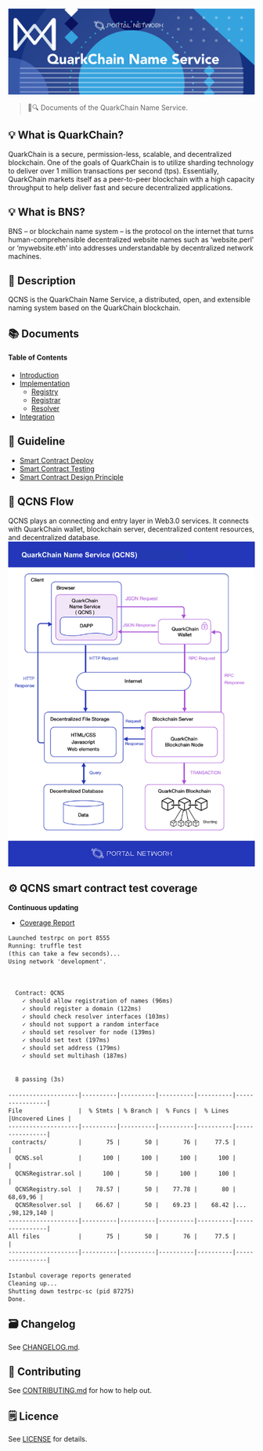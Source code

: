 ![QuarkChain Name Service](./assets/title.jpg)

> 📖🔍 Documents of the QuarkChain Name Service.

## 💡 What is QuarkChain?
QuarkChain is a secure, permission-less, scalable, and decentralized blockchain. One of the goals of QuarkChain is to utilize sharding technology to deliver over 1 million transactions per second (tps). Essentially, QuarkChain markets itself as a peer-to-peer blockchain with a high capacity throughput to help deliver fast and secure decentralized applications.

## 💡 What is BNS?
BNS – or blockchain name system – is the protocol on the internet that turns human-comprehensible decentralized website names such as ‘website.perl’ or ‘mywebsite.eth’ into addresses understandable by decentralized network machines.

## 📝 Description

QCNS is the QuarkChain Name Service, a distributed, open, and extensible naming system based on the QuarkChain blockchain.

## 📚 Documents

#### Table of Contents
-  [Introduction](./docs/INTRODUCTION.md)
-  [Implementation](./docs/IMPLEMENTATION.md)
    - [Registry](./docs/REGISTRY.md)
    - [Registrar](./docs/REGISTRAR.md)
    - [Resolver](./docs/RESOLVER.md)
-  [Integration](./docs/INTEGRATION.md)

## 📝 Guideline
- [Smart Contract Deploy](./docs/SMART_CONTRACT_DEPLOY.md)
- [Smart Contract Testing](./qcns/README.md)
- [Smart Contract Design Principle](./docs/SMART_CONTRACT_DESIGN_PRINCIPLE.md)

## 📝 QCNS Flow
QCNS plays an connecting and entry layer in Web3.0 services. It connects with QuarkChain wallet, blockchain server, decentralized content resources, and decentralized database.
![QCNS](./assets/QCNS.png)

## ⚙️ QCNS smart contract test coverage
__Continuous updating__
- [Coverage Report](./tns/coverage/)

```
Launched testrpc on port 8555
Running: truffle test
(this can take a few seconds)...
Using network 'development'.



  Contract: QCNS
    ✓ should allow registration of names (96ms)
    ✓ should register a domain (122ms)
    ✓ should check resolver interfaces (103ms)
    ✓ should not support a random interface
    ✓ should set resolver for node (139ms)
    ✓ should set text (197ms)
    ✓ should set address (179ms)
    ✓ should set multihash (187ms)


  8 passing (3s)

--------------------|----------|----------|----------|----------|----------------|
File                |  % Stmts | % Branch |  % Funcs |  % Lines |Uncovered Lines |
--------------------|----------|----------|----------|----------|----------------|
 contracts/         |       75 |       50 |       76 |     77.5 |                |
  QCNS.sol          |      100 |      100 |      100 |      100 |                |
  QCNSRegistrar.sol |      100 |       50 |      100 |      100 |                |
  QCNSRegistry.sol  |    78.57 |       50 |    77.78 |       80 |       68,69,96 |
  QCNSResolver.sol  |    66.67 |       50 |    69.23 |    68.42 |... ,98,129,140 |
--------------------|----------|----------|----------|----------|----------------|
All files           |       75 |       50 |       76 |     77.5 |                |
--------------------|----------|----------|----------|----------|----------------|

Istanbul coverage reports generated
Cleaning up...
Shutting down testrpc-sc (pid 87275)
Done.
```

## 🗃 Changelog
See [CHANGELOG.md](./CHANGELOG.md).

## 📣 Contributing
See [CONTRIBUTING.md](./CONTRIBUTING.md) for how to help out.

## 🗒 Licence
See [LICENSE](./LICENSE) for details.
